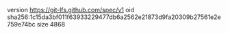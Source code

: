 version https://git-lfs.github.com/spec/v1
oid sha256:1c15da3bf011f63933229477db6a2562e21873d9fa20309b27561e2e759e74bc
size 4868
